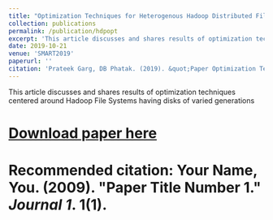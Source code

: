```yaml
---
title: "Optimization Techniques for Heterogenous Hadoop Distributed File Systems"
collection: publications
permalink: /publication/hdpopt
excerpt: 'This article discusses and shares results of optimization techniques centered around Hadoop File Systems having disks of varied generations'
date: 2019-10-21
venue: 'SMART2019'
paperurl: ''
citation: 'Prateek Garg, DB Phatak. (2019). &quot;Paper Optimization Techniques for Heterogenous Hadoop Distributed File System.&quot; <i>SMART2019</i>. 1(1).'
---
```

This article discusses and shares results of optimization techniques centered around Hadoop File Systems having disks of varied generations

# [Download paper here](http://academicpages.github.io/files/paper1.pdf)

# Recommended citation: Your Name, You. (2009). "Paper Title Number 1." <i>Journal 1</i>. 1(1).
